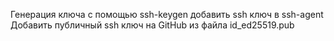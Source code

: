 Генерация ключа с помощью ssh-keygen
добавить ssh ключ в ssh-agent
Добавить публичный ssh ключ на GitHub из файла id_ed25519.pub